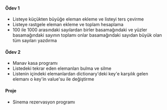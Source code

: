 #### Ödev 1
- Listeye küçükten büyüğe eleman ekleme ve listeyi ters çevirme
- Listeye rastgele eleman ekleme ve toplam hesaplama
- 100 ile 1000 arasındaki sayılardan birler basamağındaki ve yüzler basamağındaki sayının toplamı onlar basamağındaki sayıdan büyük olan tüm sayıları yazdırma

#### Ödev 2
- Manav kasa programı
- Listedeki tekrar eden elemanları bulma ve silme
- Listenin içindeki elemanlardan dictionary'deki key'e karşılık gelen elemanı o key'in value'su ile değiştirme

#### Proje
- Sinema rezervasyon programı
